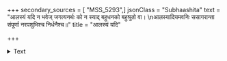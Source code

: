 +++
secondary_sources = [ "MSS_5293",]
jsonClass = "Subhaashita"
text = "आलस्यं यदि न भवेज् जगत्यनर्थः को न स्याद् बहुधनको बहुश्रुतो वा।  \nआलस्यादियमवनिः ससागरान्ता संपूर्णा नरपशुभिश्च निर्धनैश्च॥"
title = "आलस्यं यदि"

+++

<details><summary>Text</summary>

आलस्यं यदि न भवेज् जगत्यनर्थः को न स्याद् बहुधनको बहुश्रुतो वा।  
आलस्यादियमवनिः ससागरान्ता संपूर्णा नरपशुभिश्च निर्धनैश्च॥
</details>
